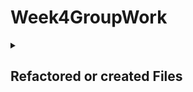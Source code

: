 # Week4GroupWork

<details>
<summary><h2>Refactored or created Files</h2></summary>

<details>
  <summary>file</summary>
  
``` java
/* contents here */
```
</details>

</details>
